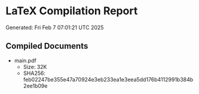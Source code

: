 # LaTeX Compilation Report
Generated: Fri Feb  7 07:01:21 UTC 2025
## Compiled Documents
- main.pdf
  - Size: 32K
  - SHA256: feb02247be355e47a70924e3eb233ea1e3eea5dd176b4112991b384b2ee1b09e
